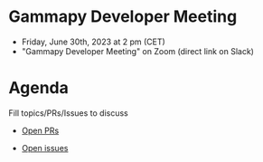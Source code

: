 
# Gammapy Developer Meeting

* Friday, June 30th, 2023 at 2 pm (CET)
* "Gammapy Developer Meeting" on Zoom (direct link on Slack)
# Agenda

Fill topics/PRs/Issues to discuss

* [Open PRs](https://github.com/gammapy/gammapy/pulls)

* [Open issues](https://github.com/gammapy/gammapy/issues)
